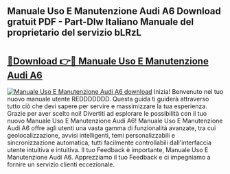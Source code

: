 ## Manuale Uso E Manutenzione Audi A6 Download gratuit PDF - Part-Dlw Italiano Manuale del proprietario del servizio bLRzL

# <h2><a href="http://dfeuc3.blite.top/?on=Manuale+Uso+E+Manutenzione+Audi+A6">🔗Download 👉🔴 Manuale Uso E Manutenzione Audi A6</a></h2>

[![Manuale Uso E Manutenzione Audi A6 download](https://i.imgur.com/lujVjoI.png)](http://dfeuc3.blite.top/?on=Manuale+Uso+E+Manutenzione+Audi+A6)
Inizia! Benvenuto nel tuo nuovo manuale utente REDDDDDDD. Questa guida ti guiderà attraverso tutto ciò che devi sapere per servire e massimizzare la tua esperienza. Grazie per aver scelto noi! Divertiti ad esplorare le possibilità con il tuo nuovo Manuale Uso E Manutenzione Audi A6! Manuale Uso E Manutenzione Audi A6 offre agli utenti una vasta gamma di funzionalità avanzate, tra cui geolocalizzazione, avvisi intelligenti, temi personalizzabili e sincronizzazione automatica, tutti facilmente controllabili dall'interfaccia utente intuitiva e intuitiva. Il tuo Feedback è importante, Manuale Uso E Manutenzione Audi A6. Apprezziamo il tuo Feedback e ci impegniamo a fornire un servizio clienti eccezionale.
